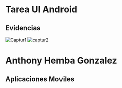 # Tarea UI Android

## Evidencias
 ![Captur1](https://github.com/MrHemba/TAREA1MOVIL/assets/119627674/2eb56dda-2744-468c-ab71-7c9b5a2a25cb)  ![captur2](https://github.com/MrHemba/TAREA1MOVIL/assets/119627674/3e6a602a-b55a-46a0-a4aa-086e67adf24d)

# Anthony Hemba Gonzalez
## Aplicaciones Moviles
